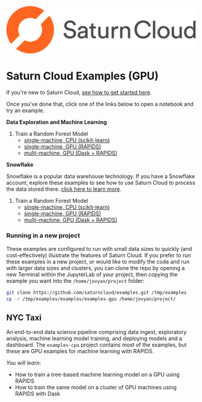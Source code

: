 ![Saturn Cloud](saturn.png)

# Saturn Cloud Examples (GPU)

If you're new to Saturn Cloud, [see how to get started here](https://www.saturncloud.io/docs/getting-started/).

Once you've done that, click one of the links below to open a notebook and try an example.

**Data Exploration and Machine Learning**

1. Train a Random Forest Model
    - [single-machine, CPU (scikit-learn)](./nyc-taxi/rf-scikit.ipynb)
    - [single-machine, GPU (RAPIDS)](./nyc-taxi/rf-rapids.ipynb)
    - [multi-machine, GPU (Dask + RAPIDS)](./nyc-taxi/rf-rapids-dask.ipynb)

**Snowflake**

Snowflake is a popular data warehouse technology. If you have a Snowflake account, explore these examples to see how to use Saturn Cloud to process the data stored there. [click here to learn more](https://www.snowflake.com/cloud-data-platform/).

1. Train a Random Forest Model
    - [single-machine, CPU (scikit-learn)](./nyc-taxi-snowflake/rf-scikit.ipynb)
    - [single-machine, GPU (RAPIDS)](./nyc-taxi-snowflake/rf-rapids.ipynb)
    - [multi-machine, GPU (Dask + RAPIDS)](./nyc-taxi-snowflake/rf-rapids-dask.ipynb)

### Running in a new project

These examples are configured to run with small data sizes to quickly (and cost-effectively) illustrate the features of Saturn Cloud. If you prefer to run these examples in a new project, or would like to modify the code and run with larger data sizes and clusters, you can clone the repo by opening a new Terminal within the JupyterLab of your project, then copying the example you want into the `/home/jovyan/project` folder:

```bash
git clone https://github.com/saturncloud/examples.git /tmp/examples
cp -r /tmp/examples/examples/examples-gpu /home/jovyan/project/
```

## NYC Taxi

An end-to-end data science pipeline comprising data ingest, exploratory analysis, machine learning model training, and deploying models and a dashboard. The `examples-cpu` project contains most of the examples, but these are GPU examples for machine learning with RAPIDS.

*You will learn:*
- How to train a tree-based machine learning model on a GPU using RAPIDS
- How to train the same model on a cluster of GPU machines using RAPIDS with Dask

